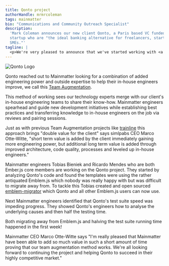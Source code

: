 ```yaml
---
title: Qonto project
authorHandle: mrmrcoleman
tags: mainmatter
bio: "Communications and Community Outreach Specialist"
description:
  'Mark Coleman announces our new client Qonto, a Paris based VC funded Fintech
  startup who are "the ideal banking alternative for freelancers, startups and
  SMEs."'
tagline: |
  <p>We're very pleased to announce that we've started working with <a href="https://qonto.eu/">Qonto</a>, a Paris based VC funded Fintech startup who are &quot;the ideal banking alternative for freelancers, startups and SMEs.&quot;</p>
---
```


![Qonto Logo](/assets/images/posts/2019-03-29-qonto-project/qonto-logo.png)

Qonto reached out to Mainmatter looking for a combination of added engineering
power and outside expertise to help their in-house engineers improve, we call
this [Team Augmentation](/services/team-augmentation/).

This method of working sees our technology experts merge with our client's
in-house engineering teams to share their know-how. Mainmatter engineers spearhead
and guide new development initiatives while establishing best practices and
transferring knowledge to in-house engineers on the job via reviews and pairing
sessions.

Just as with previous Team Augmentation projects like
[trainline](/cases/trainline/) this approach brings "double value for the
client" says simlpabs CEO Marco Otte-Witte, "short term value is added by the
client immediately gaining more engineering power, but additional long term
value is added through improved architecture, code quality, processes and
leveled up in-house engineers."

Mainmatter engineers Tobias Bieniek and Ricardo Mendes who are both Ember.js core
members are working on the Qonto project. They started by analyzing Qonto's code
and found the templates were using the rather antiquated Emblem.js which nobody
was really happy with but was difficult to migrate away from. To tackle this
Tobias created and open sourced
[emblem-migrator](https://github.com/mainmatter/emblem-migrator/) which Qonto
and all other Emblem.js users can now use.

Next Mainmatter engineers identified that Qonto's test suite speed was impeding
progress. They showed Qonto's engineers how to analyse the underlying causes and
then half the testing time.

Both migrating away from Emblem.js and halving the test suite running time
happened in the first week!

Mainmatter CEO Marco Otte-Witte says "I'm really pleased that Mainmatter have been
able to add so much value in such a short amount of time proving that our team
augmentation method works. We're all looking forward to continuing the project
and helping Qonto to succeed in their highly competitive market."
